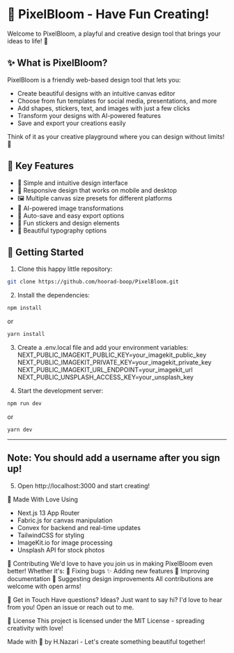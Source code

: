 # 🌸 PixelBloom - Have Fun Creating!

Welcome to PixelBloom, a playful and creative design tool that brings your ideas to life! 🎨

## ✨ What is PixelBloom?

PixelBloom is a friendly web-based design tool that lets you:
- Create beautiful designs with an intuitive canvas editor
- Choose from fun templates for social media, presentations, and more
- Add shapes, stickers, text, and images with just a few clicks
- Transform your designs with AI-powered features
- Save and export your creations easily

Think of it as your creative playground where you can design without limits! 🚀

## 🎯 Key Features

- 🎨 Simple and intuitive design interface
- 📱 Responsive design that works on mobile and desktop
- 🖼 Multiple canvas size presets for different platforms
- 🤖 AI-powered image transformations
- 💾 Auto-save and easy export options
- 🎉 Fun stickers and design elements
- 📝 Beautiful typography options

## 🚀 Getting Started

1. Clone this happy little repository:
```bash
git clone https://github.com/hoorad-boop/PixelBloom.git
```
2. Install the dependencies:
```bash
npm install
```
or
```bash
yarn install
```

3. Create a .env.local file and add your environment variables:
NEXT_PUBLIC_IMAGEKIT_PUBLIC_KEY=your_imagekit_public_key
NEXT_PUBLIC_IMAGEKIT_PRIVATE_KEY=your_imagekit_private_key
NEXT_PUBLIC_IMAGEKIT_URL_ENDPOINT=your_imagekit_url
NEXT_PUBLIC_UNSPLASH_ACCESS_KEY=your_unsplash_key

4. Start the development server:
```bash
npm run dev
```
or
```bash
yarn dev
```
--------
Note:
   You should add a username after you sign up!
--------

5. Open http://localhost:3000 and start creating!


💝 Made With Love Using
 - Next.js 13 App Router
 - Fabric.js for canvas manipulation
 - Convex for backend and real-time updates
 - TailwindCSS for styling
 - ImageKit.io for image processing
 - Unsplash API for stock photos

🤝 Contributing
We'd love to have you join us in making PixelBloom even better! Whether it's:
🐛 Fixing bugs
✨ Adding new features
📝 Improving documentation
🎨 Suggesting design improvements
All contributions are welcome with open arms!

💌 Get in Touch
Have questions? Ideas? Just want to say hi? I'd love to hear from you! Open an issue or reach out to me.

📝 License
This project is licensed under the MIT License - spreading creativity with love!

Made with 💖 by H.Nazari - Let's create something beautiful together!
